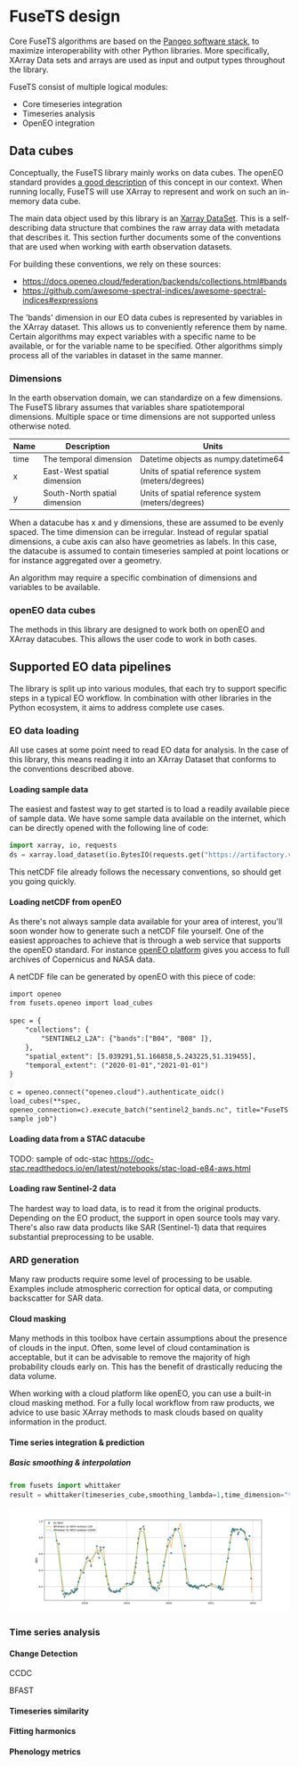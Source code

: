 # FuseTS design

Core FuseTS algorithms are based on the [Pangeo software stack](https://pangeo.io/architecture.html#software), to maximize
interoperability with other Python libraries. More specifically, XArray Data sets and arrays are used as input and output
types throughout the library.

FuseTS consist of multiple logical modules:

- Core timeseries integration
- Timeseries analysis
- OpenEO integration


## Data cubes

Conceptually, the FuseTS library mainly works on data cubes. The openEO standard provides [a good description](https://openeo.org/documentation/1.0/datacubes.html)
of this concept in our context. When running locally, FuseTS will use XArray to represent and work on such an in-memory data cube. 

The main data object used by this library is an [Xarray DataSet](https://docs.xarray.dev/en/latest/generated/xarray.Dataset.html).
This is a self-describing data structure that combines the raw array data with metadata that describes it. This section
further documents some of the conventions that are used when working with earth observation datasets.

For building these conventions, we rely on these sources:
- https://docs.openeo.cloud/federation/backends/collections.html#bands
- https://github.com/awesome-spectral-indices/awesome-spectral-indices#expressions

The 'bands' dimension in our EO data cubes is represented by variables in the XArray dataset. This allows us to
conveniently reference them by name. Certain algorithms may expect variables with a specific name to be available, or for
the variable name to be specified. Other algorithms simply process all of the variables in dataset in the same manner.

### Dimensions

In the earth observation domain, we can standardize on a few dimensions. The FuseTS library assumes that variables share
spatiotemporal dimensions. Multiple space or time dimensions are not supported unless otherwise noted.

| Name | Description                   | Units                                               |
|------|-------------------------------|-----------------------------------------------------|
| time | The temporal dimension        | Datetime objects as numpy.datetime64                |
| x    | East-West spatial dimension   | Units of spatial reference system (meters/degrees)  |
| y    | South-North spatial dimension | Units of spatial reference system (meters/degrees)  |

When a datacube has x and y dimensions, these are assumed to be evenly spaced. The time dimension can be irregular.
Instead of regular spatial dimensions, a cube axis can also have geometries as labels. In this case, the datacube is 
assumed to contain timeseries sampled at point locations or for instance aggregated over a geometry.

An algorithm may require a specific combination of dimensions and variables to be available. 

### openEO data cubes

The methods in this library are designed to work both on openEO and XArray datacubes. This allows the user code to work 
in both cases.


## Supported EO data pipelines

The library is split up into various modules, that each try to support specific steps in a typical EO workflow.
In combination with other libraries in the Python ecosystem, it aims to address complete use cases.

### EO data loading

All use cases at some point need to read EO data for analysis. In the case of this library, this means reading it into 
an XArray Dataset that conforms to the conventions described above.

#### Loading sample data

The easiest and fastest way to get started is to load a readily available piece of sample data. 
We have some sample data available on the internet, which can be directly opened with the following line of code:

```python
import xarray, io, requests 
ds = xarray.load_dataset(io.BytesIO(requests.get("https://artifactory.vgt.vito.be/testdata-public/malawi_sentinel2.nc",stream=True).content))
```

This netCDF file already follows the necessary conventions, so should get you going quickly.

#### Loading netCDF from openEO

As there's not always sample data available for your area of interest, you'll soon wonder how to generate such a netCDF 
file yourself. One of the easiest approaches to achieve that is through a web service that supports the openEO standard.
For instance [openEO platform](https://openeo.cloud) gives you access to full archives of Copernicus and NASA data.

A netCDF file can be generated by openEO with this piece of code:
```
import openeo
from fusets.openeo import load_cubes

spec = {
    "collections": {
        "SENTINEL2_L2A": {"bands":["B04", "B08" ]},        
    },
    "spatial_extent": [5.039291,51.166858,5.243225,51.319455],
    "temporal_extent": ("2020-01-01","2021-01-01")
}

c = openeo.connect("openeo.cloud").authenticate_oidc()
load_cubes(**spec, openeo_connection=c).execute_batch("sentinel2_bands.nc", title="FuseTS sample job")
```

#### Loading data from a STAC datacube

TODO: sample of odc-stac
https://odc-stac.readthedocs.io/en/latest/notebooks/stac-load-e84-aws.html

#### Loading raw Sentinel-2 data

The hardest way to load data, is to read it from the original products. Depending on the EO product, the support in open
source tools may vary. There's also raw data products like SAR (Sentinel-1) data that requires substantial preprocessing 
to be usable.


### ARD generation

Many raw products require some level of processing to be usable. Examples include atmospheric correction for optical data, 
or computing backscatter for SAR data. 

#### Cloud masking
Many methods in this toolbox have certain assumptions about the presence of clouds in the input.
Often, some level of cloud contamination is acceptable, but it can be advisable to remove the majority of high probability
clouds early on. This has the benefit of drastically reducing the data volume.

When working with a cloud platform like openEO, you can use a built-in cloud masking method.
For a fully local workflow from raw products, we advice to use basic XArray methods to mask clouds based on quality 
information in the product.

#### Time series integration & prediction

##### Basic smoothing & interpolation

```python
from fusets import whittaker
result = whittaker(timeseries_cube,smoothing_lambda=1,time_dimension="time")
```

![NDVI with different whittaker smoothing](images/whittaker.svg)

### Time series analysis

#### Change Detection
CCDC

BFAST

#### Timeseries similarity

#### Fitting harmonics

#### Phenology metrics











